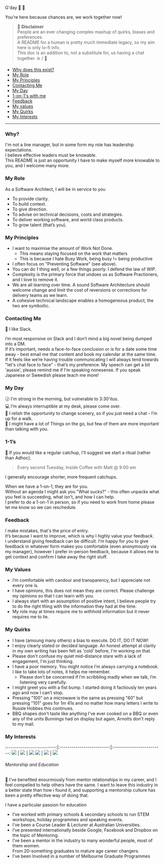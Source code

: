 G'day :wave: :tada:

You’re here because chances are, we work together now!

> :memo: **Disclaimer**   
> People are an ever changing complex mashup of quirks, biases and preferences.  
A README for a human is pretty much immediate legacy, so my aim here is only lo-fi info.  
This doc is an addition to, not a substitute for, us having a chat together. :coffee: / :beer:

- [Why does this exist?](#why)  
- [My Role](#my-role)
- [My Principles](#my-principles)
- [Contacting Me](#contacting-me)
- [My Day](#my-day)
- [1-on-1's with me](#1-1s)
- [Feedback](#feedback)
- [My values](#my-values)
- [My Quirks](#my-quirks)
- [My Interests](#my-interests)

---

### Why?

I'm not a line manager, but in some form my role has leadership expectations.  
I believe effective leaders must be knowable.  
This README is just an opportunity I have to make myself more knowable to you, and I welcome many more.

### My Role

As a Software Architect, I will be in service to you
* To provide clarity. 
* To build context.  
* To give direction.  
* To advise on technical decisions, costs and strategies.  
* To deliver working software, and world class products.  
* To grow talent (that’s you). 

### My Principles

* I want to maximise the amount of Work Not Done. 
    * This means staying focused on the work that matters
    * This is because I hate Busy Work, being busy != being productive
* I often focus on "Preventing Software" (see above).
* You can do 1 thing well, or a few things poorly. I defend the law of WIP.
* Complexity is the primary force that undoes us as Software Practioners, and I love to remove it.
* We are all learning over time. A sound Software Architecture should welcome change and limit the cost of reversions or corrections for delivery teams as we learn.
* A cohesive technical landscape enables a homogeneous product, the two are symboitic.

### Contacting Me

:speech_balloon: I like Slack.  

I’m most responsive on Slack and I don’t mind a big novel being dumped into a DM.  
If it’s important, needs a face-to-face conclusion or is for a date some time away - best email me that content and book my calendar at the same time.  
If it feels like we’re having trouble communicating I will always tend towards "let's chat face to face” - that’s my preference.
My speech can get a bit 'aussie', please remind me if I'm speaking nonesense.
If you speak Japanese or Sweedish please teach me more!

### My Day

:clock330: I'm strong in the morning, but vulnerable to 3:30'itus.  
:computer: I’m always interruptible at my desk, please come over.    
:runner: I relish the opportunity to change scenery, so if you just need a chat - I’m up for a walk.  
:busts_in_silhouette: I might have a lot of Things on the go, but few of them are more important than talking with you.

### 1-1’s

:calendar: If you would like a regular catchup, I'll suggest we start a ritual (rather than Adhoc).  
> Every second Tuesday, Inside Coffee with Matt @ 9:00 am

I generally encourage shorter, more frequent catchups.  

When we have a 1-on-1, they are for you.  
Without an agenda I might ask you "What sucks?" - this often unpacks what you feel is succeeding, what isn't, and how I can help.  
I prefer to do a 1-on-1 in person, so if you need to work from home please let me know so we can reschedule.

### Feedback

I make mistakes, that's the price of entry.  
It’s because I want to improve, which is why I highly value your feedback.   
I understand giving feedback can be difficult. I’m happy for you to give feedback in whatever form makes you comfortable (even anonymously via my manager), however I prefer in-person feedback, because it allows me to get context and confirm I take away the right stuff.

### My Values

- I’m comfortable with candour and transparency, but I appreciate not every one is.  
- I have opinions, this does not mean they are correct. Please challenge my opinions so that I can learn with you.
- I always start with an assumption of positive intent, I believe people try to do the right thing with the information they had at the time.
- My role may at times require me to withhold information but it never requires me to lie.

### My Quirks

- I have (amoung many others) a bias to execute. DO IT, DO IT NOW! 
- I enjoy clearly stated or decided language. An honest attempt at clarity in my own writing has been felt as 'cold' before, I'm working on that.
- Please don't confuse my quiet mid-distance stare with a lack of engagement, I'm just thinking.
- I have a poor memory. You might notice I’m always carrying a notebook. I like to take lots of notes, it helps me remember. 
    - Please don’t be concerned if I’m scribbling madly when we talk, I’m listening very carefully.
- I might greet you with a fist bump. I started doing it factiously ten years ago and now I can’t stop.
- Pressing "100" on a microwave is the same as pressing "60" but pressing "101" goes for 1m 41s and no matter how many letters I write to Russle Hobbes this continues.
- BBQ shapes don't taste like anything I've ever cooked on a BBQ or even any of the units Bunnings had on display but again, Arnotts don't reply to my mail.

### My Interests

:-------------------------:|:-------------------------:|:-------------------------:
![](a.png)  |  ![](b.png) | ![](b.png)
![](d.png)  |  ![](e.png) | ![](f.png)


###### Mentorship and Education

:rocket: I've benefited enourmously from mentor relationships in my career, and I feel compelled to help others have the same.
I want to leave this industry in a better state than how i found it, and supporting a mentorship culture has been a pretty effective way of doing that.

I have a particular passion for education  
- I’ve worked with primary schools & secondary schools to run STEM workshops, holiday programmes and speaking events.
- I’ve been a Course Leader & Lecturer at Australian Universities.
- I’ve presented internationally beside Google, Facebook and Dropbox on the topic of Mentoring.
- I’ve been a mentor in the industry to many wonderful people, most of them women.  
From 20-something graduates to mature age career changers.
- I've been Involved in a number of Melbourne Graduate Programmes
